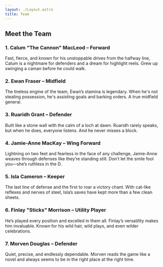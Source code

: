 ```yaml
---
layout: ./Layout.astro
title: Team
---
```


## Meet the Team

### 1. Calum "The Cannon" MacLeod &ndash; Forward

Fast, fierce, and known for his unstoppable drives from the halfway line, Calum is a nightmare for defenders and a dream for highlight reels. Grew up swinging a caman before he could walk.

### 2. Ewan Fraser &ndash; Midfield

The tireless engine of the team, Ewan’s stamina is legendary. When he's not stealing possession, he's assisting goals and barking orders. A true midfield general.

### 3. Ruaridh Grant &ndash; Defender

Built like a stone wall with the calm of a loch at dawn. Ruaridh rarely speaks, but when he does, everyone listens. And he never misses a block.

### 4. Jamie-Anne MacKay &ndash; Wing Forward

Lightning on two feet and fearless in the face of any challenge, Jamie-Anne weaves through defenses like they’re standing still. Don’t let the smile fool you—she’s ruthless in the D.

### 5. Isla Cameron &ndash; Keeper

The last line of defense and the first to roar a victory chant. With cat-like reflexes and nerves of steel, Isla’s saves have kept more than a few clean sheets.

### 6. Finlay "Sticks" Morrison &ndash; Utility Player

He’s played every position and excelled in them all. Finlay’s versatility makes him invaluable. Known for his wild hair, wild plays, and even wilder celebrations.

### 7. Morven Douglas &ndash; Defender

Quiet, precise, and endlessly dependable. Morven reads the game like a novel and always seems to be in the right place at the right time.
